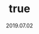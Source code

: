 ---
wip: "True"
id: "26744"
title:
  de: "Vergilbte Smilodonleder-Karte"
  en: "Timeworn Gliderskin Map"
  fr: "Vieille carte en peau de smilodon"
  ja: "古ぼけた地図G11"
layout: treasuremap
page_type: guide
categories: "treasuremap"
instanceType: "treasuremap"
date: "2019.07.02"
patchNumber: "5.0"
patchName: "Shadowbringers"
expac: "shb"
image: "/assets/img/content/klassen/Chocobo.webp"
terms:
    - term: "TreasureMaps"
    - term: "Shadowbringers"
sortid: 17
order: 17
plvl: 80
slug: "vergilbte_smilodonleder_karte"
maxpartysize: 1
zones:
  - zonename: "Lakeland"
    fullimage: "/assets/img/treasuremaps/Vergilbte Smilodonleder-Karte/Seenland/Seenland.webp"
    subimage:
      - "/assets/img/treasuremaps/Vergilbte Smilodonleder-Karte/Seenland/A.webp"
      - "/assets/img/treasuremaps/Vergilbte Smilodonleder-Karte/Seenland/B.webp"
      - "/assets/img/treasuremaps/Vergilbte Smilodonleder-Karte/Seenland/C.webp"
      - "/assets/img/treasuremaps/Vergilbte Smilodonleder-Karte/Seenland/D.webp"
      - "/assets/img/treasuremaps/Vergilbte Smilodonleder-Karte/Seenland/E.webp"
      - "/assets/img/treasuremaps/Vergilbte Smilodonleder-Karte/Seenland/F.webp"
      - "/assets/img/treasuremaps/Vergilbte Smilodonleder-Karte/Seenland/G.webp"
      - "/assets/img/treasuremaps/Vergilbte Smilodonleder-Karte/Seenland/H.webp"
  - zonename: "Kholusia"
    fullimage: "/assets/img/treasuremaps/Vergilbte Smilodonleder-Karte/Kholusia/Kholusia.webp"
    subimage:
      - "/assets/img/treasuremaps/Vergilbte Smilodonleder-Karte/Kholusia/A.webp"
      - "/assets/img/treasuremaps/Vergilbte Smilodonleder-Karte/Kholusia/B.webp"
      - "/assets/img/treasuremaps/Vergilbte Smilodonleder-Karte/Kholusia/C.webp"
      - "/assets/img/treasuremaps/Vergilbte Smilodonleder-Karte/Kholusia/D.webp"
      - "/assets/img/treasuremaps/Vergilbte Smilodonleder-Karte/Kholusia/E.webp"
      - "/assets/img/treasuremaps/Vergilbte Smilodonleder-Karte/Kholusia/F.webp"
      - "/assets/img/treasuremaps/Vergilbte Smilodonleder-Karte/Kholusia/G.webp"
      - "/assets/img/treasuremaps/Vergilbte Smilodonleder-Karte/Kholusia/H.webp"
  - zonename: "Amh Araeng"
    fullimage: "/assets/img/treasuremaps/Vergilbte Smilodonleder-Karte/Amh Araeng/Amh Araeng.webp"
    subimage:
      - "/assets/img/treasuremaps/Vergilbte Smilodonleder-Karte/Amh Araeng/A.webp"
      - "/assets/img/treasuremaps/Vergilbte Smilodonleder-Karte/Amh Araeng/B.webp"
      - "/assets/img/treasuremaps/Vergilbte Smilodonleder-Karte/Amh Araeng/C.webp"
      - "/assets/img/treasuremaps/Vergilbte Smilodonleder-Karte/Amh Araeng/D.webp"
      - "/assets/img/treasuremaps/Vergilbte Smilodonleder-Karte/Amh Araeng/E.webp"
      - "/assets/img/treasuremaps/Vergilbte Smilodonleder-Karte/Amh Araeng/F.webp"
      - "/assets/img/treasuremaps/Vergilbte Smilodonleder-Karte/Amh Araeng/G.webp"
      - "/assets/img/treasuremaps/Vergilbte Smilodonleder-Karte/Amh Araeng/H.webp"
  - zonename: "Il Mheg"
    fullimage: "/assets/img/treasuremaps/Vergilbte Smilodonleder-Karte/Il Mheg/Il Mheg.webp"
    subimage:
      - "/assets/img/treasuremaps/Vergilbte Smilodonleder-Karte/Il Mheg/A.webp"
      - "/assets/img/treasuremaps/Vergilbte Smilodonleder-Karte/Il Mheg/B.webp"
      - "/assets/img/treasuremaps/Vergilbte Smilodonleder-Karte/Il Mheg/C.webp"
      - "/assets/img/treasuremaps/Vergilbte Smilodonleder-Karte/Il Mheg/D.webp"
      - "/assets/img/treasuremaps/Vergilbte Smilodonleder-Karte/Il Mheg/E.webp"
      - "/assets/img/treasuremaps/Vergilbte Smilodonleder-Karte/Il Mheg/F.webp"
      - "/assets/img/treasuremaps/Vergilbte Smilodonleder-Karte/Il Mheg/G.webp"
      - "/assets/img/treasuremaps/Vergilbte Smilodonleder-Karte/Il Mheg/H.webp"
  - zonename: "The Rak'tika Greatwood"
    fullimage: "/assets/img/treasuremaps/Vergilbte Smilodonleder-Karte/Der Große Wald Rak'tika/Der Große Wald Rak'tika.webp"
    subimage:
      - "/assets/img/treasuremaps/Vergilbte Smilodonleder-Karte/Der Große Wald Rak'tika/A.webp"
      - "/assets/img/treasuremaps/Vergilbte Smilodonleder-Karte/Der Große Wald Rak'tika/B.webp"
      - "/assets/img/treasuremaps/Vergilbte Smilodonleder-Karte/Der Große Wald Rak'tika/C.webp"
      - "/assets/img/treasuremaps/Vergilbte Smilodonleder-Karte/Der Große Wald Rak'tika/D.webp"
      - "/assets/img/treasuremaps/Vergilbte Smilodonleder-Karte/Der Große Wald Rak'tika/E.webp"
      - "/assets/img/treasuremaps/Vergilbte Smilodonleder-Karte/Der Große Wald Rak'tika/F.webp"
      - "/assets/img/treasuremaps/Vergilbte Smilodonleder-Karte/Der Große Wald Rak'tika/G.webp"
      - "/assets/img/treasuremaps/Vergilbte Smilodonleder-Karte/Der Große Wald Rak'tika/H.webp"
  - zonename: "The Tempest"
    fullimage: "/assets/img/treasuremaps/Vergilbte Smilodonleder-Karte/Tempest/Tempest.webp"
    subimage:
      - "/assets/img/treasuremaps/Vergilbte Smilodonleder-Karte/Tempest/A.webp"
      - "/assets/img/treasuremaps/Vergilbte Smilodonleder-Karte/Tempest/B.webp"
      - "/assets/img/treasuremaps/Vergilbte Smilodonleder-Karte/Tempest/C.webp"
      - "/assets/img/treasuremaps/Vergilbte Smilodonleder-Karte/Tempest/D.webp"
      - "/assets/img/treasuremaps/Vergilbte Smilodonleder-Karte/Tempest/E.webp"
      - "/assets/img/treasuremaps/Vergilbte Smilodonleder-Karte/Tempest/F.webp"
      - "/assets/img/treasuremaps/Vergilbte Smilodonleder-Karte/Tempest/G.webp"
      - "/assets/img/treasuremaps/Vergilbte Smilodonleder-Karte/Tempest/H.webp"
---